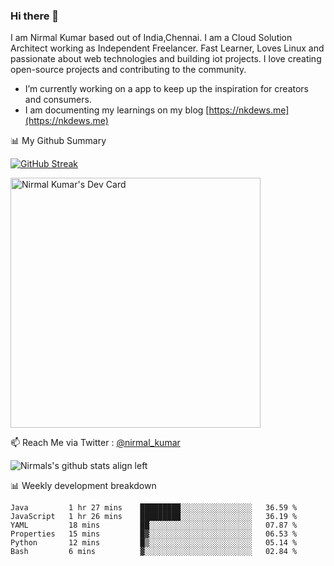 ### Hi there 👋

 I am Nirmal Kumar based out of India,Chennai. I am a Cloud Solution Architect working as Independent Freelancer. Fast Learner, Loves Linux and passionate about web technologies and building iot projects. I love creating open-source projects and contributing to the community.

- I’m currently working on a app to keep up the inspiration for creators and consumers.
- I am documenting my learnings on my blog [https://nkdews.me](https://nkdews.me)


📊 My Github Summary

[![GitHub Streak](https://github-readme-streak-stats.herokuapp.com?user=nk-gears&theme=dark&hide_border=true&date_format=M%20j%5B%2C%20Y%5D)](https://git.io/streak-stats)

<a href="https://app.daily.dev/nirmal_kumar"><img src="https://api.daily.dev/devcards/a16cfcf02d384b16b41de71ce4d1d811.png?r=8ve" width="400" alt="Nirmal Kumar's Dev Card"/></a>

📫 Reach Me via  Twitter : [@nirmal_kumar](https://twitter.com/nirmal_kumar)

![Nirmals's github stats align left](https://github-readme-stats.vercel.app/api?username=nk-gears&show_icons=true)


📊 Weekly development breakdown

<!--START_SECTION:waka-->

```text
Java         1 hr 27 mins    █████████░░░░░░░░░░░░░░░░   36.59 %
JavaScript   1 hr 26 mins    █████████░░░░░░░░░░░░░░░░   36.19 %
YAML         18 mins         ██░░░░░░░░░░░░░░░░░░░░░░░   07.87 %
Properties   15 mins         █▓░░░░░░░░░░░░░░░░░░░░░░░   06.53 %
Python       12 mins         █▒░░░░░░░░░░░░░░░░░░░░░░░   05.14 %
Bash         6 mins          ▓░░░░░░░░░░░░░░░░░░░░░░░░   02.84 %
```

<!--END_SECTION:waka-->


